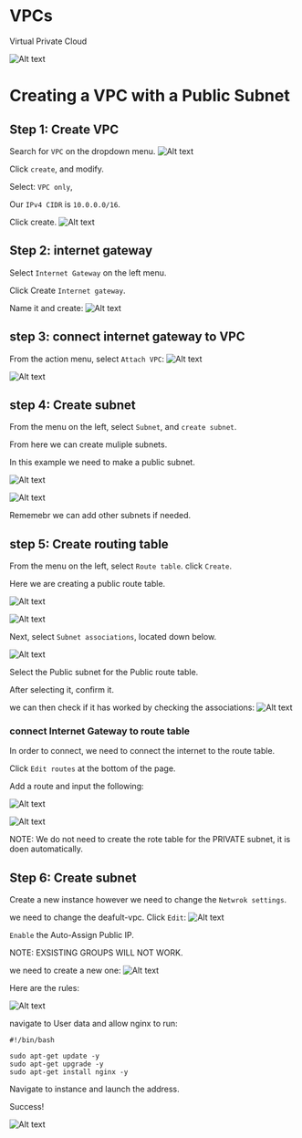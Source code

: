 # VPCs

Virtual Private Cloud

![Alt text](vpc-image/Screenshot%202023-05-23%20142724.png)

# Creating a VPC with a Public Subnet

## Step 1: Create VPC
Search for `VPC` on the dropdown menu.
![Alt text](vpc-image/Screenshot%202023-05-23%20145017.png)

Click `create`, and modify. 

Select: `VPC only`, 

Our `IPv4 CIDR` is  `10.0.0.0/16`.

Click create.
![Alt text](vpc-image/Screenshot%202023-05-23%20145549.png)

## Step 2: internet gateway
Select `Internet Gateway` on the left menu. 

Click Create `Internet gateway`.

Name it and create:
![Alt text](vpc-image/Screenshot%202023-05-23%20145736.png)


## step 3: connect internet gateway to VPC

From the action menu, select `Attach VPC`:
![Alt text](vpc-image/Screenshot%202023-05-23%20145832.png)

![Alt text](vpc-image/Screenshot%202023-05-23%20145852.png)

## step 4: Create subnet 

From the menu on the left, select `Subnet`, and `create subnet`.

From here we can create muliple subnets.

In this example we need to make a public subnet.

![Alt text](vpc-image/Screenshot%202023-05-23%20150554.png)

![Alt text](vpc-image/Screenshot%202023-05-23%20150631.png)

Rememebr we can add other subnets if needed. 

## step 5: Create routing table
From the menu on the left, select `Route table`. click `Create`.

Here we are creating a public route table.

![Alt text](vpc-image/Screenshot%202023-05-23%20150849.png)

![Alt text](vpc-image/Screenshot%202023-05-23%20150915.png)

Next, select `Subnet associations`, located down below. 

![Alt text](vpc-image/Screenshot%202023-05-23%20151205.png)

Select the Public subnet for the Public route table. 

After selecting it, confirm it. 

we can then check if it has worked by checking the associations:
![Alt text](vpc-image/Screenshot%202023-05-23%20151400.png)

### connect Internet Gateway to route table

In order to connect, we need to connect the internet to the route table. 

Click `Edit routes` at the bottom of the page.

Add a route and input the following:

![Alt text](vpc-image/Screenshot%202023-05-23%20151719.png)

![Alt text](vpc-image/Screenshot%202023-05-23%20151814.png)


NOTE: We do not need to create the rote table for the PRIVATE subnet, it is doen automatically. 

## Step 6: Create subnet

Create a new instance however we need to change the `Netwrok settings`.

we need to change the deafult-vpc. Click `Edit`:
![Alt text](vpc-image/Screenshot%202023-05-23%20153724.png)

`Enable` the Auto-Assign Public IP.

NOTE: EXSISTING GROUPS WILL NOT WORK.

we need to create a new one:
![Alt text](vpc-image/Screenshot%202023-05-23%20153943.png)

Here are the rules:

![Alt text](vpc-image/Screenshot%202023-05-23%20153943.png)

navigate to User data and allow nginx to run:
```
#!/bin/bash

sudo apt-get update -y
sudo apt-get upgrade -y
sudo apt-get install nginx -y
```

Navigate to instance and launch the address. 

Success!

![Alt text](vpc-image/Screenshot%202023-05-23%20154617.png)







